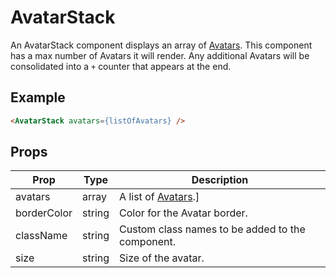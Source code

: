 # AvatarStack

An AvatarStack component displays an array of [Avatars](../Avatar). This component has a max number of Avatars it will render. Any additional Avatars will be consolidated into a `+` counter that appears at the end.

## Example

```html
<AvatarStack avatars={listOfAvatars} />
```

## Props

| Prop | Type | Description |
| --- | --- | --- |
| avatars | array | A list of [Avatars](../Avatar).]
| borderColor | string | Color for the Avatar border. |
| className | string | Custom class names to be added to the component. |
| size | string | Size of the avatar. |
